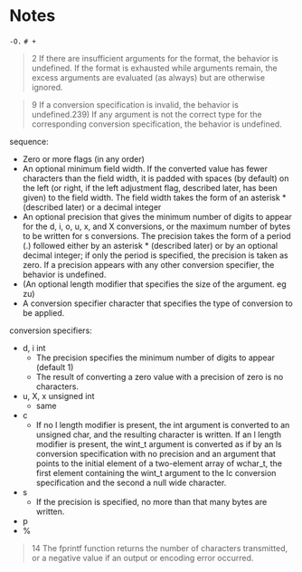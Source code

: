 # Notes

`-O.`
`# +`

> 2 If there are insufficient arguments for the format, the behavior is
> undefined. If the format is exhausted while arguments remain, the excess
> arguments are evaluated (as always) but are otherwise ignored.

> 9 If a conversion specification is invalid, the behavior is undefined.239) If
> any argument is not the correct type for the corresponding conversion
> specification, the behavior is undefined.

sequence:

- Zero or more flags (in any order)
- An optional minimum field width. If the converted value has fewer characters
  than the field width, it is padded with spaces (by default) on the left (or
  right, if the left adjustment flag, described later, has been given) to the
  field width. The field width takes the form of an asterisk * (described
  later) or a decimal integer
- An optional precision that gives the minimum number of digits to appear for
  the d, i, o, u, x, and X conversions, or the maximum number of bytes to be
  written for s conversions. The precision takes the form of a period (.)
  followed either by an asterisk * (described later) or by an optional decimal
  integer; if only the period is specified, the precision is taken as zero. If
  a precision appears with any other conversion specifier, the behavior is
  undefined.
- (An optional length modifier that specifies the size of the argument. eg zu)
- A conversion specifier character that specifies the type of conversion to be
  applied.


conversion specifiers:

- d, i int
    - The precision specifies the minimum number of digits to appear (default 1)
    - The result of converting a zero value with a precision of zero is no
      characters.
- u, X, x unsigned int
    - same
- c
    - If no l length modifier is present, the int argument is converted to an
      unsigned char, and the resulting character is written. If an l length
      modifier is present, the wint_t argument is converted as if by an ls
      conversion specification with no precision and an argument that points to
      the initial element of a two-element array of wchar_t, the first element
      containing the wint_t argument to the lc conversion specification and the
      second a null wide character.
- s
    - If the precision is specified, no more than that many bytes are written.
- p
- %


> 14 The fprintf function returns the number of characters transmitted, or a
> negative value if an output or encoding error occurred.
